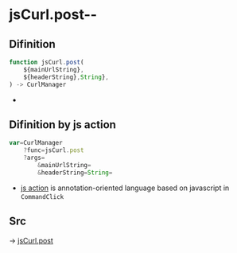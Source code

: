 # jsCurl.post--

## Difinition

```js.js
function jsCurl.post(
	${mainUrlString},
	${headerString},String},
) -> CurlManager
```

- 


## Difinition by js action

```js.js
var=CurlManager
	?func=jsCurl.post
	?args=
		&mainUrlString=
		&headerString=String=
```

- [js action](#) is annotation-oriented language based on javascript in `CommandClick`



## Src

-> [jsCurl.post](https://github.com/puutaro/CommandClick/blob/master/app/src/main/java/com/puutaro/commandclick/fragment_lib/terminal_fragment/js_interface/JsCurl.kt#L67)


